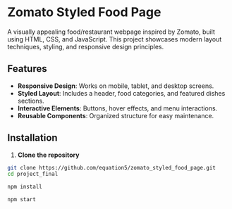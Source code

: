 # Zomato Styled Food Page

A visually appealing food/restaurant webpage inspired by Zomato, built using HTML, CSS, and JavaScript. This project showcases modern layout techniques, styling, and responsive design principles.

## Features

- **Responsive Design**: Works on mobile, tablet, and desktop screens.
- **Styled Layout**: Includes a header, food categories, and featured dishes sections.
- **Interactive Elements**: Buttons, hover effects, and menu interactions.
- **Reusable Components**: Organized structure for easy maintenance.

## Installation

1. **Clone the repository**
```bash
git clone https://github.com/equation5/zomato_styled_food_page.git
cd project_final

npm install

npm start


